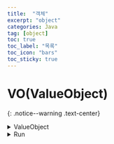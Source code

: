```yaml
---
title:  "객체"
excerpt: "object"
categories: Java
tag: [object]
toc: true
toc_label: "목록"
toc_icon: "bars"
toc_sticky: true
---
```


# VO(ValueObject)
{: .notice--warning .text-center}

<details>
<summary>ValueObject</summary>
<div markdown="1">

- Generate

[windows](){: .btn .btn--info}
[Alt](){: .btn .btn--success}
[Shift](){: .btn .btn--success} 
[S](){: .btn .btn--success} 

- Constructor using fields
- Getters and Setters
- toString()

```java
public class ValueObject {
    /*Field(member block)
    초기화하지 않아도 숫자 타입은 0, bool은 false, 참조형은 null로 초기화됨*/
    private String name;
    private int age;
    private String phoneNum;

    /*Constructor
    기본생성자(객체가 생성될 때 호출됨)
    생성하지 않으면 Java에서 자동으로 생성*/
    public ValueObject() {
        super();
    }

    //Overloading한 생성자
    public ValueObject(String name, int age, String phoneNum) {
        super();

        this.name = name;
        this.age = age;
        this.phoneNum = phoneNum;
    }

    //getters and setters
    public String getName() {
        return name;
    }

    public void setName(String name) {
        this.name = name;
    }

    public int getAge() {
        return age;
    }

    public void setAge(int age) {
        this.age = age;
    }

    public String getPhoneNum() {
        return phoneNum;
    }

    public void setPhoneNum(String phoneNum) {
        this.phoneNum = phoneNum;
    }

    //toString()
    @Override
    public String toString() {
        return "ValueObject [name=" + name + ", age=" + age + ", phoneNum=" + phoneNum + "]";
    }

    //int type을 String type으로 return
    public String getAgeToString() {
        return "" + age;
    }
}
```

</div>
</details>

<details>
<summary>Run</summary>
<div markdown="1">

```java
import ValueObject;

public class Run {
    public static void main(String[] args) {
        ValueObject vo = new ValueObject();
        ValueObject vo1 = new ValueObject("minho", 17, "+82)10-1234-5678");

        vo.setName("hana");

        System.out.println(vo.toString());
        System.out.println(vo1.toString());
    }
}
```

</div>
</details>